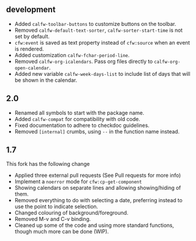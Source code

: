 
## development
- Added `calfw-toolbar-buttons` to customize buttons on the toolbar.
- Removed `calfw-default-text-sorter`, `calfw-sorter-start-time` is not set by default.
- `cfw:event` is saved as text property instead of `cfw:source` when an event is rendered.
- Added customization `calfw-fchar-period-line`.
- Removed `calfw-org-icalendars`. Pass org files directly to
  `calfw-org-open-calendar`.
- Added new variable `calfw-week-days-list` to include list of days that will
  be shown in the calendar.

## 2.0
- Renamed all symbols to start with the package name.
- Added `calfw-compat` for compatibility with old code.
- Fixed documentation to adhere to checkdoc guidelines.
- Removed `[internal]` crumbs, using `--` in the function name instead.

## 1.7

This fork has the following change
- Applied three external pull requests (See Pull requests for more info)
- Implement a `noerror` mode for `cfw:cp-get-component`
- Showing calendars on separate lines and allowing showing/hiding of them.
- Removed everything to do with selecting a date, preferring instead to use
  the point to indicate selection.
- Changed colouring of background/foreground.
- Removed M-v and C-v binding.
- Cleaned up some of the code and using more standard functions, though much
  more can be done (WIP).
